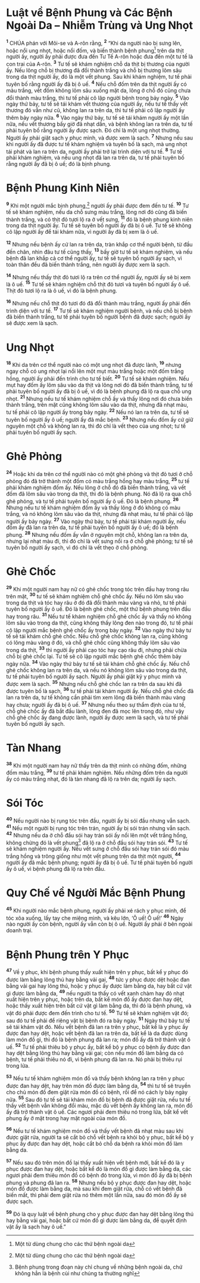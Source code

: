 

# Luật về Bệnh Phung và Các Bệnh Ngoài Da – Nhiễm Trùng và Ung Nhọt
<sup><b>1</b></sup> CHÚA phán với Môi-se và A-rôn rằng, <sup><b>2</b></sup> “Khi da người nào bị sưng lên, hoặc nổi ung nhọt, hoặc nổi đốm, và biến thành bệnh phung[^1] trên da thịt người ấy, người ấy phải được đưa đến Tư Tế A-rôn hoặc đưa đến một tư tế là con trai của A-rôn. <sup><b>3</b></sup> Tư tế sẽ khám nghiệm chỗ da thịt bị thương của người ấy. Nếu lông chỗ bị thương đã đổi thành trắng và chỗ bị thương lõm sâu trong da thịt người ấy, đó là một vết phung. Sau khi khám nghiệm, tư tế phải tuyên bố rằng người ấy đã bị ô uế. <sup><b>4</b></sup> Nếu chỗ đốm trên da thịt người ấy có màu trắng, vết đốm không lõm sâu xuống mặt da, lông ở chỗ đó cũng chưa đổi thành màu trắng, thì tư tế phải cô lập người bệnh trong bảy ngày. <sup><b>5</b></sup> Vào ngày thứ bảy, tư tế sẽ tái khám vết thương của người ấy, nếu tư tế thấy vết thương đó vẫn như cũ, không lan ra trên da, thì tư tế phải cô lập người ấy thêm bảy ngày nữa. <sup><b>6</b></sup> Vào ngày thứ bảy, tư tế sẽ tái khám người ấy một lần nữa, nếu vết thương bấy giờ đã nhạt dần, và bệnh không lan ra trên da, tư tế phải tuyên bố rằng người ấy được sạch. Đó chỉ là một ung nhọt thường. Người ấy phải giặt sạch y phục mình, và được xem là sạch. <sup><b>7</b></sup> Nhưng nếu sau khi người ấy đã được tư tế khám nghiệm và tuyên bố là sạch, mà ung nhọt tái phát và lan ra trên da, người ấy phải trở lại trình diện với tư tế. <sup><b>8</b></sup> Tư tế phải khám nghiệm, và nếu ung nhọt đã lan ra trên da, tư tế phải tuyên bố rằng người ấy đã bị ô uế; đó là bịnh phung.

# Bệnh Phung Kinh Niên
<sup><b>9</b></sup> Khi một người mắc bịnh phung,[^1] người ấy phải được đem đến tư tế. <sup><b>10</b></sup> Tư tế sẽ khám nghiệm, nếu da chỗ sưng màu trắng, lông nơi đó cũng đã biến thành trắng, và có thịt đỏ tươi lộ ra ở vết sưng, <sup><b>11</b></sup> đó là bệnh phung kinh niên trong da thịt người ấy. Tư tế sẽ tuyên bố người ấy đã bị ô uế. Tư tế sẽ không cô lập người ấy để tái khám nữa, vì người ấy đã bị xem là ô uế.

<sup><b>12</b></sup> Nhưng nếu bệnh ấy cứ lan ra trên da, tràn khắp cơ thể người bệnh, từ đầu đến chân, nhìn đâu tư tế cũng thấy, <sup><b>13</b></sup> bấy giờ tư tế sẽ khám nghiệm, và nếu bệnh đã lan khắp cả cơ thể người ấy, tư tế sẽ tuyên bố người ấy sạch, vì toàn thân đều đã biến thành trắng, nên người ấy được xem là sạch.

<sup><b>14</b></sup> Nhưng nếu thấy thịt đỏ tươi lộ ra trên cơ thể người ấy, người ấy sẽ bị xem là ô uế. <sup><b>15</b></sup> Tư tế sẽ khám nghiệm chỗ thịt đỏ tươi và tuyên bố người ấy ô uế. Thịt đỏ tươi lộ ra là ô uế, vì đó là bệnh phung.

<sup><b>16</b></sup> Nhưng nếu chỗ thịt đỏ tươi đó đã đổi thành màu trắng, người ấy phải đến trình diện với tư tế. <sup><b>17</b></sup> Tư tế sẽ khám nghiệm người bệnh, và nếu chỗ bị bệnh đã biến thành trắng, tư tế phải tuyên bố người bệnh đã được sạch; người ấy sẽ được xem là sạch.

# Ung Nhọt
<sup><b>18</b></sup> Khi da trên cơ thể người nào có một ung nhọt đã được lành, <sup><b>19</b></sup> nhưng ngay chỗ có ung nhọt lại nổi lên một mụt màu trắng hoặc một đốm trắng hồng, người ấy phải đến trình cho tư tế biết. <sup><b>20</b></sup> Tư tế sẽ khám nghiệm. Nếu mụt hay đốm ấy lõm sâu vào da thịt và lông nơi đó đã biến thành trắng, tư tế phải tuyên bố người ấy đã bị ô uế, vì đó là bệnh phung đã lộ ra qua chỗ ung nhọt. <sup><b>21</b></sup> Nhưng nếu tư tế khám nghiệm chỗ ấy và thấy lông nơi đó chưa biến thành trắng, trên mặt cũng không lõm sâu vào da thịt, nhưng đã nhạt màu, tư tế phải cô lập người ấy trong bảy ngày. <sup><b>22</b></sup> Nếu nó lan ra trên da, tư tế sẽ tuyên bố người ấy ô uế; người ấy đã mắc bệnh. <sup><b>23</b></sup> Nhưng nếu đốm ấy cứ giữ nguyên một chỗ và không lan ra, thì đó chỉ là vết thẹo của ung nhọt; tư tế phải tuyên bố người ấy sạch.

# Ghẻ Phỏng
<sup><b>24</b></sup> Hoặc khi da trên cơ thể người nào có một ghẻ phỏng và thịt đỏ tươi ở chỗ phỏng đó đã trở thành một đốm có màu trắng hồng hay màu trắng, <sup><b>25</b></sup> tư tế phải khám nghiệm đốm ấy. Nếu lông ở chỗ đó đã biến thành trắng, và vết đốm đã lõm sâu vào trong da thịt, thì đó là bệnh phung. Nó đã lộ ra qua chỗ ghẻ phỏng, và tư tế phải tuyên bố người ấy ô uế. Đó là bệnh phung. <sup><b>26</b></sup> Nhưng nếu tư tế khám nghiệm đốm ấy và thấy lông ở đó không có màu trắng, và nó không lõm sâu vào da thịt, nhưng đã nhạt màu, tư tế phải cô lập người ấy bảy ngày. <sup><b>27</b></sup> Vào ngày thứ bảy, tư tế phải tái khám người ấy, nếu đốm ấy đã lan ra trên da, tư tế phải tuyên bố người ấy ô uế; đó là bệnh phung. <sup><b>28</b></sup> Nhưng nếu đốm ấy vẫn ở nguyên một chỗ, không lan ra trên da, nhưng lại nhạt màu đi, thì đó chỉ là vết sưng nổi ra ở chỗ ghẻ phỏng; tư tế sẽ tuyên bố người ấy sạch, vì đó chỉ là vết thẹo ở chỗ phỏng.

# Ghẻ Chốc
<sup><b>29</b></sup> Khi một người nam hay nữ có ghẻ chốc trong tóc trên đầu hay trong râu trên mặt, <sup><b>30</b></sup> tư tế sẽ khám nghiệm chỗ ghẻ chốc ấy. Nếu nó lõm sâu vào trong da thịt và tóc hay râu ở đó đã đổi thành màu vàng và nhỏ, tư tế phải tuyên bố người ấy ô uế. Đó là bệnh ghẻ chốc, một thứ bệnh phung trên đầu hay trong râu. <sup><b>31</b></sup> Nếu tư tế khám nghiệm chỗ ghẻ chốc ấy và thấy nó không lõm sâu vào trong da thịt, cũng không thấy lông đen nào trong đó, tư tế phải cô lập người mắc bệnh ghẻ chốc ấy trong bảy ngày. <sup><b>32</b></sup> Vào ngày thứ bảy tư tế sẽ tái khám chỗ ghẻ chốc. Nếu chỗ ghẻ chốc không lan ra, cũng không có lông màu vàng ở đó, và chỗ ghẻ chốc cũng không thấy lõm sâu vào trong da thịt, <sup><b>33</b></sup> thì người ấy phải cạo tóc hay cạo râu đi, nhưng phải chừa chỗ bị ghẻ chốc lại. Tư tế sẽ cô lập người mắc bệnh ghẻ chốc thêm bảy ngày nữa. <sup><b>34</b></sup> Vào ngày thứ bảy tư tế sẽ tái khám chỗ ghẻ chốc ấy. Nếu chỗ ghẻ chốc không lan ra trên da, và nếu nó không lõm sâu vào trong da thịt, tư tế phải tuyên bố người ấy sạch. Người ấy phải giặt kỹ y phục mình và được xem là sạch. <sup><b>35</b></sup> Nhưng nếu chỗ ghẻ chốc lan ra trên da sau khi đã được tuyên bố là sạch, <sup><b>36</b></sup> tư tế phải tái khám người ấy. Nếu chỗ ghẻ chốc đã lan ra trên da, tư tế không cần phải tìm xem lông đã biến thành màu vàng hay chưa; người ấy đã bị ô uế. <sup><b>37</b></sup> Nhưng nếu theo sự thẩm định của tư tế, chỗ ghẻ chốc ấy đã bắt đầu lành, lông đen đã mọc lên trong đó, như vậy chỗ ghẻ chốc ấy đang được lành, người ấy được xem là sạch, và tư tế phải tuyên bố người ấy sạch.

# Tàn Nhang
<sup><b>38</b></sup> Khi một người nam hay nữ thấy trên da thịt mình có những đốm, những đốm màu trắng, <sup><b>39</b></sup> tư tế phải khám nghiệm. Nếu những đốm trên da người ấy có màu trắng nhạt, đó là tàn nhang đã lộ ra trên da; người ấy sạch.

# Sói Tóc
<sup><b>40</b></sup> Nếu người nào bị rụng tóc trên đầu, người ấy bị sói đầu nhưng vẫn sạch. <sup><b>41</b></sup> Nếu một người bị rụng tóc trên trán, người ấy bị sói trán nhưng vẫn sạch. <sup><b>42</b></sup> Nhưng nếu da ở chỗ đầu sói hay trán sói ấy nổi lên một vết trắng hồng, không chừng đó là vết phung[^3] đã lộ ra ở chỗ đầu sói hay trán sói. <sup><b>43</b></sup> Tư tế sẽ khám nghiệm người ấy. Nếu vết sưng ở chỗ đầu sói hay trán sói đó màu trắng hồng và trông giống như một vết phung trên da thịt một người, <sup><b>44</b></sup> người ấy đã mắc bệnh phung; người ấy đã bị ô uế. Tư tế phải tuyên bố người ấy ô uế, vì bệnh phung đã lộ ra trên đầu.

# Quy Chế về Người Mắc Bệnh Phung
<sup><b>45</b></sup> Khi người nào mắc bệnh phung, người ấy phải xé rách y phục mình, để tóc xõa xuống, lấy tay che miệng mình, và kêu lớn, ‘Ô uế! Ô uế!’ <sup><b>46</b></sup> Ngày nào người ấy còn bệnh, người ấy vẫn còn bị ô uế. Người ấy phải ở bên ngoài doanh trại.

# Bệnh Phung trên Y Phục
<sup><b>47</b></sup> Về y phục, khi bệnh phung thấy xuất hiện trên y phục, bất kể y phục đó được làm bằng lông thú hay bằng vải gai, <sup><b>48</b></sup> tức y phục được dệt hoặc đan bằng vải gai hay lông thú, hoặc y phục ấy được làm bằng da, hay bất cứ vật gì được làm bằng da, <sup><b>49</b></sup> nếu người ta thấy có vết xanh chàm hay đỏ nhạt xuất hiện trên y phục, hoặc trên da, bất kể món đồ ấy được đan hay dệt, hoặc thấy xuất hiện trên bất cứ vật gì làm bằng da, thì đó là bệnh phung, và vật đó phải được đem đến trình cho tư tế. <sup><b>50</b></sup> Tư tế sẽ khám nghiệm vật đó; sau đó tư tế phải để riêng vật bị bệnh đó ra bảy ngày. <sup><b>51</b></sup> Ngày thứ bảy tư tế sẽ tái khám vật đó. Nếu vết bệnh đã lan ra trên y phục, bất kể là y phục ấy được đan hay dệt, hoặc vết bệnh đã lan ra trên da, bất kể là da được dùng làm món đồ gì, thì đó là bệnh phung đã lan ra; món đồ ấy đã trở thành vật ô uế. <sup><b>52</b></sup> Tư tế phải thiêu bộ y phục ấy, bất kể bộ y phục có bệnh ấy được đan hay dệt bằng lông thú hay bằng vải gai; còn nếu món đồ làm bằng da có bệnh, tư tế phải thiêu nó đi, vì bệnh phung đã lan ra. Nó phải bị thiêu rụi trong lửa.

<sup><b>53</b></sup> Nếu tư tế khám nghiệm món đồ và thấy bệnh không lan ra trên y phục được đan hay dệt, hay trên món đồ được làm bằng da, <sup><b>54</b></sup> thì tư tế sẽ truyền cho chủ món đồ đem giặt rửa món đồ có bệnh, rồi để nó cách ly bảy ngày nữa. <sup><b>55</b></sup> Sau đó tư tế sẽ tái khám món đồ bị bệnh đã được giặt rửa, nếu tư tế thấy vết bệnh vẫn không đổi màu, mặc dù vết bệnh ấy không lan ra, món đồ ấy đã trở thành vật ô uế. Các ngươi phải đem thiêu nó trong lửa, bất kể vết phung ấy ở mặt trong hay mặt ngoài của món đồ.

<sup><b>56</b></sup> Nếu tư tế khám nghiệm món đồ và thấy vết bệnh đã nhạt màu sau khi được giặt rửa, người ta sẽ cắt bỏ chỗ vết bệnh ra khỏi bộ y phục, bất kể bộ y phục ấy được đan hay dệt, hoặc cắt bỏ chỗ da bệnh ra khỏi món đồ làm bằng da.

<sup><b>57</b></sup> Nếu sau đó trên món đồ lại thấy xuất hiện vết bệnh mới, bất kể đó là y phục được đan hay dệt, hoặc bất kể đó là món đồ gì được làm bằng da, các ngươi phải đem thiêu món đồ có bệnh đó trong lửa, vì món đồ ấy đã bị bệnh phung và phung đã lan ra. <sup><b>58</b></sup> Nhưng nếu bộ y phục được đan hay dệt, hoặc món đồ được làm bằng da, mà sau khi đem giặt rửa, chỗ có vết bệnh đã biến mất, thì phải đem giặt rửa nó thêm một lần nữa, sau đó món đồ ấy sẽ được sạch.

<sup><b>59</b></sup> Đó là quy luật về bệnh phung cho y phục được đan hay dệt bằng lông thú hay bằng vải gai, hoặc bất cứ món đồ gì được làm bằng da, để quyết định vật ấy là sạch hay ô uế.”

[^1]: Một từ dùng chung cho các thứ bệnh ngoài da
[^1]: Một từ dùng chung cho các thứ bệnh ngoài da
[^3]: Bệnh phung trong đoạn này chỉ chung về những bệnh ngoài da, chứ không hẳn là bệnh cùi như chúng ta thường nghĩ
